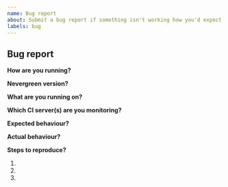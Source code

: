 ```yaml
---
name: Bug report
about: Submit a bug report if something isn't working how you'd expect
labels: bug
---
```


## Bug report

**How are you running?**

<!-- e.g. downloaded jar or compiled from source or docker or nevergreen.io -->

**Nevergreen version?**

<!-- Please include the full version e.g. v1.0.0+695.31a2522 -->

**What are you running on?**

<!-- Please specify the browser and OS including version e.g. Chrome 70.0.3538.102 on Mac OSX 10.14.1 -->

**Which CI server(s) are you monitoring?**

<!-- e.g. Jenkins or GoCD etc -->

**Expected behaviour?**

<!-- Tell us what you expected to happen -->

**Actual behaviour?**

<!-- Tell us what actually happened -->

**Steps to reproduce?**

1.
2.
3.

